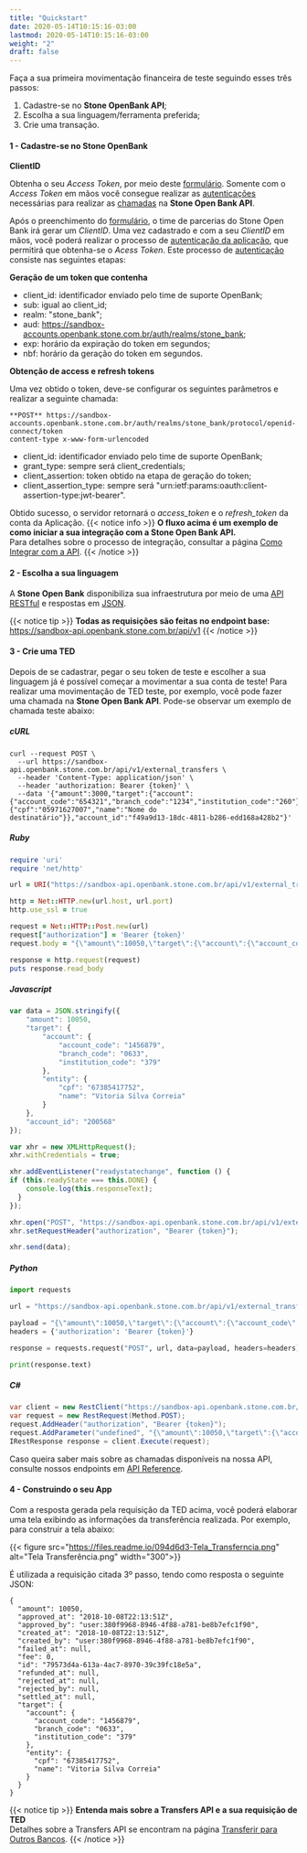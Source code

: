 ```yaml
---
title: "Quickstart"
date: 2020-05-14T10:15:16-03:00
lastmod: 2020-05-14T10:15:16-03:00
weight: "2"
draft: false
---
```


Faça a sua primeira movimentação financeira de teste seguindo esses três passos:

1. Cadastre-se no **Stone OpenBank API**;
2. Escolha a sua linguagem/ferramenta preferida;
3. Crie uma transação.

#### 1 - Cadastre-se no Stone OpenBank

**ClientID**

Obtenha o seu *Access Token*, por meio deste [formulário](https://docs.google.com/forms/d/e/1FAIpQLSf_qlDh41jfthVn80v4S-HT40_Fr2wbkkGb-KuDrioEqepnXw/viewform). Somente com o *Access Token* em mãos você consegue realizar as [autenticações](https://docs.openbank.stone.com.br/docs/referencia-da-api/autenticacao-guides) necessárias para realizar as [chamadas](https://docs.openbank.stone.com.br/v1.0/reference) na **Stone Open Bank API**.

Após o preenchimento do [formulário](https://docs.google.com/forms/d/e/1FAIpQLSf_qlDh41jfthVn80v4S-HT40_Fr2wbkkGb-KuDrioEqepnXw/viewform), o time de parcerias do Stone Open Bank irá gerar um *ClientID*. Uma vez cadastrado e com a seu *ClientID* em mãos, você poderá realizar o processo de [autenticação da aplicação](https://docs.openbank.stone.com.br/docs/referencia-da-api/autenticacao-guides), que permitirá que obtenha-se o *Acess Token*. Este processo de [autenticação ](https://docs.openbank.stone.com.br/docs/referencia-da-api/autenticacao-guides) consiste nas seguintes etapas:

**Geração de um token que contenha**

- client_id: identificador enviado pelo time de suporte OpenBank;
- sub: igual ao client_id;
- realm: "stone_bank";
- aud: https://sandbox-accounts.openbank.stone.com.br/auth/realms/stone_bank;
- exp: horário da expiração do token em segundos;
- nbf: horário da geração do token em segundos.

**Obtenção de access e refresh tokens**

Uma vez obtido o token, deve-se configurar os seguintes parâmetros e realizar a seguinte chamada:
```json5
**POST** https://sandbox-accounts.openbank.stone.com.br/auth/realms/stone_bank/protocol/openid-connect/token
content-type x-www-form-urlencoded
```
- client_id: identificador enviado pelo time de suporte OpenBank;
- grant_type: sempre será client_credentials;
- client_assertion: token obtido na etapa de geração do token;
- client_assertion_type: sempre será "urn:ietf:params:oauth:client-assertion-type:jwt-bearer".

Obtido sucesso, o servidor retornará o *access_token* e o *refresh_token* da conta da Aplicação.
{{< notice info >}}
**O fluxo acima é um exemplo de como iniciar a sua integração com a Stone Open Bank API.**
<br>Para detalhes sobre o processo de integração, consultar a página [Como Integrar com a API](https://docs.openbank.stone.com.br/docs/referencia-da-api/autenticacao-guides).
{{< /notice >}}

#### 2 - Escolha a sua linguagem

A **Stone Open Bank** disponibiliza sua infraestrutura por meio de uma [API RESTful](https://en.wikipedia.org/wiki/Representational_state_transfer) e respostas em [JSON](http://www.json.org/).

{{< notice tip >}}
**Todas as requisições são feitas no endpoint base:**
<br>https://sandbox-api.openbank.stone.com.br/api/v1
{{< /notice >}}

#### 3 - Crie uma TED

Depois de se cadastrar, pegar o seu token de teste e escolher a sua linguagem já é possível começar a movimentar a sua conta de teste! Para realizar uma movimentação de TED teste, por exemplo, você pode fazer uma chamada na **Stone Open Bank API**. Pode-se observar um exemplo de chamada teste abaixo:

##### cURL
```shell
curl --request POST \
  --url https://sandbox-api.openbank.stone.com.br/api/v1/external_transfers \
  --header 'Content-Type: application/json' \
  --header 'authorization: Bearer {token}' \
  --data '{"amount":3000,"target":{"account":{"account_code":"654321","branch_code":"1234","institution_code":"260"},"entity":{"cpf":"05971627007","name":"Nome do destinatário"}},"account_id":"f49a9d13-18dc-4811-b286-edd168a428b2"}'
```
    
##### Ruby
```ruby
require 'uri'
require 'net/http'

url = URI("https://sandbox-api.openbank.stone.com.br/api/v1/external_transfers")

http = Net::HTTP.new(url.host, url.port)
http.use_ssl = true

request = Net::HTTP::Post.new(url)
request["authorization"] = 'Bearer {token}'
request.body = "{\"amount\":10050,\"target\":{\"account\":{\"account_code\":\"1456879\",\"branch_code\":\"0633\",\"institution_code\":\"379\"},\"entity\":{\"cpf\":\"67385417752\",\"name\":\"Vitoria Silva Correia\"}},\"account_id\":\"200568\"}"

response = http.request(request)
puts response.read_body
```

##### Javascript
```javascript
var data = JSON.stringify({
    "amount": 10050,
    "target": {
        "account": {
            "account_code": "1456879",
            "branch_code": "0633",
            "institution_code": "379"
        },
        "entity": {
            "cpf": "67385417752",
            "name": "Vitoria Silva Correia"
        }
    },
    "account_id": "200568"
});

var xhr = new XMLHttpRequest();
xhr.withCredentials = true;

xhr.addEventListener("readystatechange", function () {
if (this.readyState === this.DONE) {
    console.log(this.responseText);
  }
});

xhr.open("POST", "https://sandbox-api.openbank.stone.com.br/api/v1/external_transfers");
xhr.setRequestHeader("authorization", "Bearer {token}");

xhr.send(data);
```

##### Python
```python
import requests

url = "https://sandbox-api.openbank.stone.com.br/api/v1/external_transfers"

payload = "{\"amount\":10050,\"target\":{\"account\":{\"account_code\":\"1456879\",\"branch_code\":\"0633\",\"institution_code\":\"379\"},\"entity\":{\"cpf\":\"67385417752\",\"name\":\"Vitoria Silva Correia\"}},\"account_id\":\"200568\"}"
headers = {'authorization': 'Bearer {token}'}

response = requests.request("POST", url, data=payload, headers=headers)

print(response.text)
```
##### C#
```csharp
var client = new RestClient("https://sandbox-api.openbank.stone.com.br/api/v1/external_transfers");
var request = new RestRequest(Method.POST);
request.AddHeader("authorization", "Bearer {token}");
request.AddParameter("undefined", "{\"amount\":10050,\"target\":{\"account\":{\"account_code\":\"1456879\",\"branch_code\":\"0633\",\"institution_code\":\"379\"},\"entity\":{\"cpf\":\"67385417752\",\"name\":\"Vitoria Silva Correia\"}},\"account_id\":\"200568\"}", ParameterType.RequestBody);
IRestResponse response = client.Execute(request);
```

Caso queira saber mais sobre as chamadas disponíveis na nossa API, consulte nossos endpoints em [API Reference](https://docs.openbank.stone.com.br/v1.0/reference).

#### 4 - Construindo o seu App

Com a resposta gerada pela requisição da TED acima, você poderá elaborar uma tela exibindo as informações da transferência realizada. Por exemplo, para construir a tela abaixo:

{{< figure src="https://files.readme.io/094d6d3-Tela_Transferncia.png" alt="Tela Transferência.png" width="300">}}

É utilizada a requisição citada 3º passo, tendo como resposta o seguinte JSON:

```json5
{
  "amount": 10050,
  "approved_at": "2018-10-08T22:13:51Z",
  "approved_by": "user:380f9968-8946-4f88-a781-be8b7efc1f90",
  "created_at": "2018-10-08T22:13:51Z",
  "created_by": "user:380f9968-8946-4f88-a781-be8b7efc1f90",
  "failed_at": null,
  "fee": 0,
  "id": "79573d4a-613a-4ac7-8970-39c39fc18e5a",
  "refunded_at": null,
  "rejected_at": null,
  "rejected_by": null,
  "settled_at": null,
  "target": {
    "account": {
      "account_code": "1456879",
      "branch_code": "0633",
      "institution_code": "379"
    },
    "entity": {
      "cpf": "67385417752",
      "name": "Vitoria Silva Correia"
    }
  }
}
```

{{< notice tip >}}
**Entenda mais sobre a Transfers API e a sua requisição de TED**
<br>Detalhes sobre a Transfers API se encontram na página [Transferir para Outros Bancos](https://docs.openbank.stone.com.br/reference#transferir-para-outros-bancos).
{{< /notice >}}
